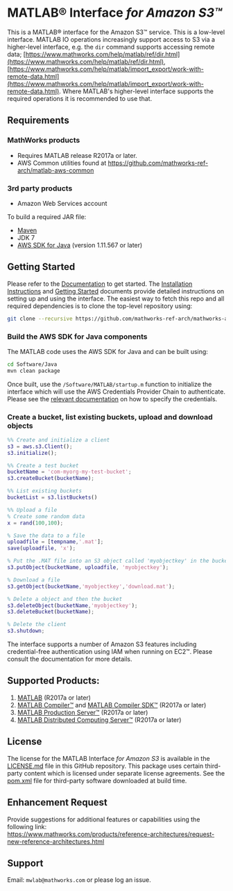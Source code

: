 # MATLAB® Interface *for Amazon S3™*

This is a MATLAB® interface for the Amazon S3™ service. This is a low-level interface. MATLAB IO operations increasingly support access to S3 via a higher-level interface, e.g. the ```dir``` command supports accessing remote data; [https://www.mathworks.com/help/matlab/ref/dir.html](https://www.mathworks.com/help/matlab/ref/dir.html), [https://www.mathworks.com/help/matlab/import_export/work-with-remote-data.html](https://www.mathworks.com/help/matlab/import_export/work-with-remote-data.html). Where MATLAB's higher-level interface supports the required operations it is recommended to use that.

## Requirements
### MathWorks products
* Requires MATLAB release R2017a or later.
* AWS Common utilities found at https://github.com/mathworks-ref-arch/matlab-aws-common

### 3rd party products
* Amazon Web Services account   

To build a required JAR file:   
* [Maven](https://maven.apache.org/)
* JDK 7
* [AWS SDK for Java](https://aws.amazon.com/sdk-for-java/) (version 1.11.567 or later)

## Getting Started
Please refer to the [Documentation](Documentation/README.md) to get started.
The [Installation Instructions](Documentation/Installation.md) and [Getting Started](Documentation/GettingStarted.md) documents provide detailed instructions on setting up and using the interface. The easiest way to
fetch this repo and all required dependencies is to clone the top-level repository using:

```bash
git clone --recursive https://github.com/mathworks-ref-arch/mathworks-aws-support.git
```

### Build the AWS SDK for Java components
The MATLAB code uses the AWS SDK for Java and can be built using:
```bash
cd Software/Java
mvn clean package
```

Once built, use the ```/Software/MATLAB/startup.m``` function to initialize the interface which will use the
AWS Credentials Provider Chain to authenticate. Please see the [relevant documentation](Documentation/Authentication.md)
on how to specify the credentials.

### Create a bucket, list existing buckets, upload and download objects
```matlab
%% Create and initialize a client
s3 = aws.s3.Client();
s3.initialize();

%% Create a test bucket
bucketName = 'com-myorg-my-test-bucket';
s3.createBucket(bucketName);

%% List existing buckets
bucketList = s3.listBuckets()

%% Upload a file
% Create some random data
x = rand(100,100);

% Save the data to a file
uploadfile = [tempname,'.mat'];
save(uploadfile, 'x');

% Put the .MAT file into an S3 object called 'myobjectkey' in the bucket
s3.putObject(bucketName, uploadfile, 'myobjectkey');

% Download a file
s3.getObject(bucketName,'myobjectkey','download.mat');

% Delete a object and then the bucket
s3.deleteObject(bucketName,'myobjectkey');
s3.deleteBucket(bucketName);

% Delete the client
s3.shutdown;
```

The interface supports a number of Amazon S3 features including credential-free authentication using IAM when running on EC2™. Please consult the documentation for more details.

## Supported Products:
1. [MATLAB](https://www.mathworks.com/products/matlab.html) (R2017a or later)
2. [MATLAB Compiler™](https://www.mathworks.com/products/compiler.html) and [MATLAB Compiler SDK™](https://www.mathworks.com/products/matlab-compiler-sdk.html) (R2017a or later)
3. [MATLAB Production Server™](https://www.mathworks.com/products/matlab-production-server.html) (R2017a or later)
4. [MATLAB Distributed Computing Server™](https://www.mathworks.com/products/distriben.html) (R2017a or later)

## License
The license for the MATLAB Interface *for Amazon S3* is available in the [LICENSE.md](LICENSE.md) file in this GitHub repository. This package uses certain third-party content which is licensed under separate license agreements. See the [pom.xml](Software/Java/pom.xml) file for third-party software downloaded at build time.

## Enhancement Request
Provide suggestions for additional features or capabilities using the following link:   
https://www.mathworks.com/products/reference-architectures/request-new-reference-architectures.html

## Support
Email: `mwlab@mathworks.com` or please log an issue.    

[//]: #  (Copyright 2018 The MathWorks, Inc.)
